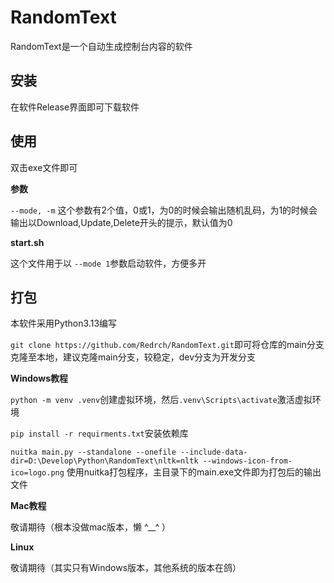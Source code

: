 # RandomText

RandomText是一个自动生成控制台内容的软件



## 安装

在软件Release界面即可下载软件



## 使用

双击exe文件即可

**参数**

`--mode, -m` 这个参数有2个值，0或1，为0的时候会输出随机乱码，为1的时候会输出以Download,Update,Delete开头的提示，默认值为0

**start.sh**

这个文件用于以 `--mode 1`参数启动软件，方便多开



## 打包

本软件采用Python3.13编写

`git clone https://github.com/Redrch/RandomText.git`即可将仓库的main分支克隆至本地，建议克隆main分支，较稳定，dev分支为开发分支

**Windows教程**

`python -m venv .venv`创建虚拟环境，然后`.venv\Scripts\activate`激活虚拟环境

`pip install -r requirments.txt`安装依赖库

`nuitka main.py --standalone --onefile --include-data-dir=D:\Develop\Python\RandomText\nltk=nltk --windows-icon-from-ico=logo.png` 使用nuitka打包程序，主目录下的main.exe文件即为打包后的输出文件

**Mac教程**

敬请期待（根本没做mac版本，懒 ^__^ ）

**Linux**

敬请期待（其实只有Windows版本，其他系统的版本在鸽）



